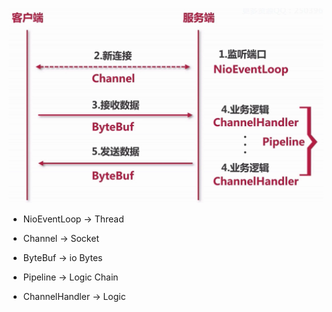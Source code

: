 ![image-20210311102400756](media/2.3.Netty组件简单介绍/image-20210311102400756.png)

- NioEventLoop → Thread

- Channel → Socket

- ByteBuf → io Bytes
- Pipeline → Logic Chain
- ChannelHandler → Logic